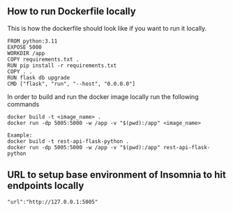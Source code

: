 ## How to run Dockerfile locally

This is how the dockerfile should look like if you want to run it locally.

```
FROM python:3.11
EXPOSE 5000
WORKDIR /app
COPY requirements.txt .
RUN pip install -r requirements.txt
COPY . .
RUN flask db upgrade
CMD ["flask", "run", "--host", "0.0.0.0"]
```

In order to build and run the docker image locally run the following commands

```
docker build -t <image_name> .
docker run -dp 5005:5000 -w /app -v "$(pwd):/app" <image_name>

Example:
docker build -t rest-api-flask-python .     
docker run -dp 5005:5000 -w /app -v "$(pwd):/app" rest-api-flask-python
```

## URL to setup base environment of Insomnia to hit endpoints locally

```
"url":"http://127.0.0.1:5005"
```